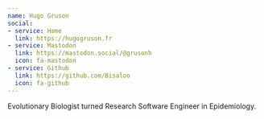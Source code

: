```yaml
---
name: Hugo Gruson
social:
- service: Home
  link: https://hugogruson.fr
- service: Mastodon
  link: https://mastodon.social/@grusonh
  icon: fa-mastodon
- service: Github
  link: https://github.com/Bisaloo
  icon: fa-github
---
```


Evolutionary Biologist turned Research Software Engineer in Epidemiology.
